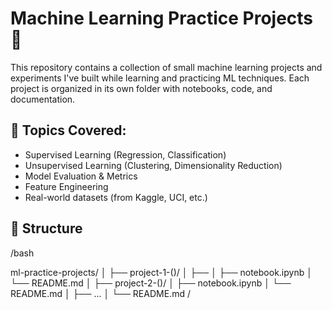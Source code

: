 # Machine Learning Practice Projects 🚀

This repository contains a collection of small machine learning projects and experiments I've built while learning and practicing ML techniques. Each project is organized in its own folder with notebooks, code, and documentation.

## 🧠 Topics Covered:
- Supervised Learning (Regression, Classification)
- Unsupervised Learning (Clustering, Dimensionality Reduction)
- Model Evaluation & Metrics
- Feature Engineering
- Real-world datasets (from Kaggle, UCI, etc.)

## 📁 Structure
/bash

  ml-practice-projects/
  │
  ├── project-1-()/
  │   ├── 
  │   ├── notebook.ipynb
  │   └── README.md
  │
  ├── project-2-()/
  │   ├── notebook.ipynb
  │   └── README.md
  │
  ├── ...
  │
  └── README.md
/
